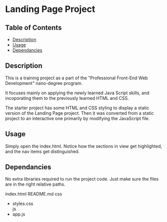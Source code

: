 # Landing Page Project

## Table of Contents

* [Description](#Descritpion)
* [Usage](#Usage)
* [Dependancies](#Dependancies)

## Description

This is a training project as a part of the "Professional Front-End Web Development" nano-degree program.

It focuses mainly on applying the newly learned Java Script skills, and 
incoporating them to the previously learned HTML and CSS.

The starter project has some HTML and CSS styling to display a static version of the Landing Page project. Then it was converted from a static project to an interactive one primarily by modifying the JavaScript file.

## Usage

Simply open the index.html. Notice how the sections in view get highlighted, and the nav items get distinguished.

## Dependancies

No extra libraries required to run the project code. Just make sure the 
files are in the right relative paths.

index.html
README.md
css
- styles.css    
js
- app.js